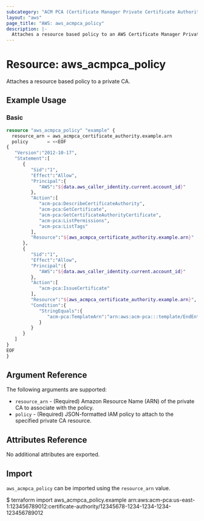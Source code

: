 ```yaml
---
subcategory: "ACM PCA (Certificate Manager Private Certificate Authority)"
layout: "aws"
page_title: "AWS: aws_acmpca_policy"
description: |-
  Attaches a resource based policy to an AWS Certificate Manager Private Certificate Authority (ACM PCA)
---
```


# Resource: aws_acmpca_policy

Attaches a resource based policy to a private CA.

## Example Usage

### Basic

```terraform
resource "aws_acmpca_policy" "example" {
  resource_arn = aws_acmpca_certificate_authority.example.arn
  policy       = <<EOF
{                        
   "Version":"2012-10-17",
   "Statement":[
      {    
         "Sid":"1",
         "Effect":"Allow",         
         "Principal":{                                                                                                                                               
            "AWS":"${data.aws_caller_identity.current.account_id}"                                                                                
         },
         "Action":[
            "acm-pca:DescribeCertificateAuthority",
            "acm-pca:GetCertificate",
            "acm-pca:GetCertificateAuthorityCertificate",
            "acm-pca:ListPermissions",
            "acm-pca:ListTags"                                                                                   
         ],                                                                                              
         "Resource":"${aws_acmpca_certificate_authority.example.arn}"
      },
      {
         "Sid":"1",  
         "Effect":"Allow",
         "Principal":{
            "AWS":"${data.aws_caller_identity.current.account_id}"
         },
         "Action":[
            "acm-pca:IssueCertificate"
         ],
         "Resource":"${aws_acmpca_certificate_authority.example.arn}",
         "Condition":{
            "StringEquals":{
               "acm-pca:TemplateArn":"arn:aws:acm-pca:::template/EndEntityCertificate/V1"
            }
         }
      }
   ]
}
EOF
}
```

## Argument Reference

The following arguments are supported:

* `resource_arn` - (Required) Amazon Resource Name (ARN) of the private CA to associate with the policy.
* `policy` - (Required) JSON-formatted IAM policy to attach to the specified private CA resource.

## Attributes Reference

No additional attributes are exported.

## Import

`aws_acmpca_policy` can be imported using the `resource_arn` value.

$ terraform import aws_acmpca_policy.example arn:aws:acm-pca:us-east-1:123456789012:certificate-authority/12345678-1234-1234-1234-123456789012
